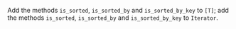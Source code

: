 Add the methods `is_sorted`, `is_sorted_by` and `is_sorted_by_key` to `[T]`;
add the methods `is_sorted`, `is_sorted_by` and `is_sorted_by_key` to
`Iterator`.
